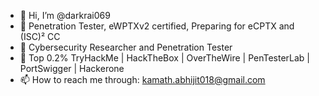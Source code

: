 - 👋 Hi, I’m @darkrai069
- 👀 Penetration Tester, eWPTXv2 certified, Preparing for eCPTX and (ISC)² CC 
- 🌱 Cybersecurity Researcher and Penetration Tester
- 💞️ Top 0.2% TryHackMe | HackTheBox | OverTheWire | PenTesterLab | PortSwigger | Hackerone
- 📫 How to reach me through: kamath.abhijit018@gmail.com

<!---
darkrai069/darkrai069 is a ✨ special ✨ repository because its `README.md` (this file) appears on your GitHub profile.
You can click the Preview link to take a look at your changes.
--->
